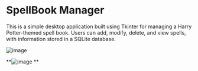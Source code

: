 # SpellBook Manager
 This is a simple desktop application built using Tkinter for managing a Harry Potter-themed spell book. Users can add, modify, delete, and view spells, with information stored in a SQLite database.

![image](https://github.com/user-attachments/assets/529d27e7-93a2-4635-9ebf-a1c2cd276652)


**![image](https://github.com/user-attachments/assets/c80836ca-4344-4200-97c7-39858a6abe33)
**
